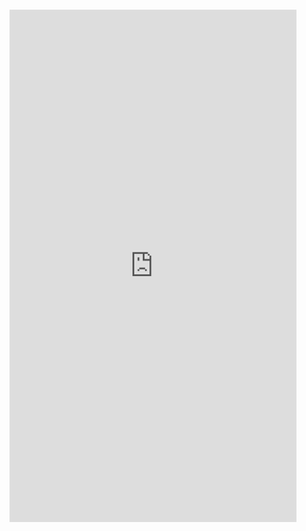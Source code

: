 <style type="text/css">
iframe {
  border: none;
  width: 100%;
  height: 500px;
}

@media (min-width: 1024px) {
  .content_viewport {
    border: 0px none;
    height: 900px;
width: 100%;
  }
}
@media (max-width: 1023px) {
  .content_viewport {
    border: 0px none;
    height: 900px;
width: 100%;  }
}
@media (min-width: 768px) {
  .content_viewport {
    border: 0px none;
    height: 900px;
width: 100%;  }
}
</style>
<div style=" overflow: hidden; margin: 15px auto; max-width: 880px;"><iframe class="content_viewport" scrolling="yes" src="https://github.com/Luna-McBride/School_Work/blob/master/Grad/CSCI-5576-High-Preformance-Scientific-Computing/Lab4/HPSC_Lab4.pdf"></iframe>
<p>&nbsp;</p>
</div>
